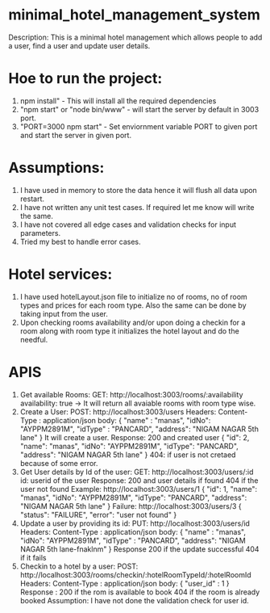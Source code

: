 # minimal_hotel_management_system

Description:  This is a minimal hotel management which allows people to add a user, find a user and update user details.

# Hoe to run the project:
1. npm install" - This will install all the required dependencies
2. "npm start" or "node bin/www" - will start the server by default in 3003 port.
3. "PORT=3000 npm start" - Set enviornment variable PORT to given port and start the server in given port.
# Assumptions:
1. I have used in memory to store the data hence it will flush all data upon restart.
2. I have not written any unit test cases. If required let me know will write the same.
3. I have not covered all edge cases and validation checks for input parameters.
4. Tried my best to handle error cases.
# Hotel services:
1. I have used hotelLayout.json file to initialize no of rooms, no of room types and prices for each room type. Also the same can be done by taking input from the user.
2. Upon checking rooms availability and/or upon doing a checkin for a room along with room type it initializes the hotel layout and do the needful.

# APIS
1. Get available Rooms: GET: http://localhost:3003/rooms/:availability
availability: true -> It will return all avaiable rooms with room type wise.
2. Create a User: POST: http://localhost:3003/users
Headers: 
Content-Type : application/json
body: {
	"name" : "manas",
	"idNo": "AYPPM2891M",
	"idType" : "PANCARD",
	"address": "NIGAM NAGAR 5th lane"
}
It will create a user.
Response: 200 and created user
{
    "id": 2,
    "name": "manas",
    "idNo": "AYPPM2891M",
    "idType": "PANCARD",
    "address": "NIGAM NAGAR 5th lane"
}
404: if user is not cretaed because of some error.
3. Get User details by Id of the user: GET: http://localhost:3003/users/:id
id: userid of the user
Response:
200 and user details if found
404 if the user not found
Example:
http://localhost:3003/users/1
{
    "id": 1,
    "name": "manas",
    "idNo": "AYPPM2891M",
    "idType": "PANCARD",
    "address": "NIGAM NAGAR 5th lane"
}
Failure:
http://localhost:3003/users/3
{
    "status": "FAILURE",
    "error": "user not found"
}
4. Update a user by providing its id: PUT: http://localhost:3003/users/id
Headers: 
Content-Type : application/json
body: {
	"name" : "manas",
	"idNo": "AYPPM2891M",
	"idType" : "PANCARD",
	"address": "NIGAM NAGAR 5th lane-fnaklnm"
}
Response 200 if the update successful
404 if it fails
5. Checkin to a hotel by a user: POST: http://localhost:3003/rooms/checkin/:hotelRoomTypeId/:hotelRoomId
Headers: 
Content-Type : application/json
body: {
	"user_id" : 1
}
Response :
200 if the rom is available to book
404 if the room is already booked
Assumption:
I have not done the validation check for user id.